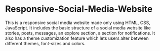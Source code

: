 # Responsive-Social-Media-Website
This is a responsive social media website made only using HTML, CSS, JavaScript. It includes the basic structure of a social media website like stories, posts, messages, an explore section, a section for notifications. It also has a theme customization feature which lets users alter between different themes, font-sizes and colors.
